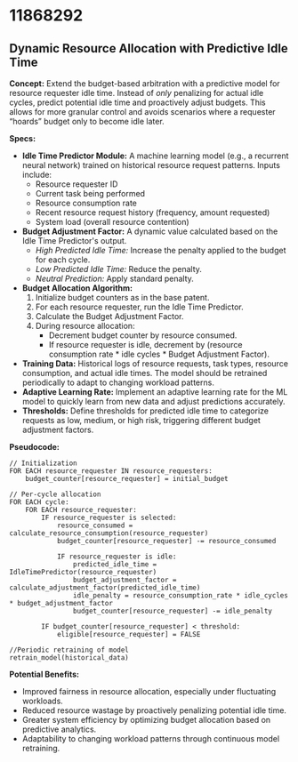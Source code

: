 # 11868292

## Dynamic Resource Allocation with Predictive Idle Time

**Concept:** Extend the budget-based arbitration with a predictive model for resource requester idle time. Instead of *only* penalizing for actual idle cycles, predict potential idle time and proactively adjust budgets. This allows for more granular control and avoids scenarios where a requester “hoards” budget only to become idle later.

**Specs:**

*   **Idle Time Predictor Module:** A machine learning model (e.g., a recurrent neural network) trained on historical resource request patterns. Inputs include:
    *   Resource requester ID
    *   Current task being performed
    *   Resource consumption rate
    *   Recent resource request history (frequency, amount requested)
    *   System load (overall resource contention)
*   **Budget Adjustment Factor:**  A dynamic value calculated based on the Idle Time Predictor's output.
    *   *High Predicted Idle Time:*  Increase the penalty applied to the budget for each cycle.
    *   *Low Predicted Idle Time:* Reduce the penalty.
    *   *Neutral Prediction:* Apply standard penalty.
*   **Budget Allocation Algorithm:**
    1.  Initialize budget counters as in the base patent.
    2.  For each resource requester, run the Idle Time Predictor.
    3.  Calculate the Budget Adjustment Factor.
    4.  During resource allocation:
        *   Decrement budget counter by resource consumed.
        *   If resource requester is idle, decrement by (resource consumption rate * idle cycles * Budget Adjustment Factor).
*   **Training Data:**  Historical logs of resource requests, task types, resource consumption, and actual idle times.  The model should be retrained periodically to adapt to changing workload patterns.
*   **Adaptive Learning Rate:** Implement an adaptive learning rate for the ML model to quickly learn from new data and adjust predictions accurately.
*   **Thresholds:** Define thresholds for predicted idle time to categorize requests as low, medium, or high risk, triggering different budget adjustment factors.

**Pseudocode:**

```
// Initialization
FOR EACH resource_requester IN resource_requesters:
    budget_counter[resource_requester] = initial_budget
    
// Per-cycle allocation
FOR EACH cycle:
    FOR EACH resource_requester:
        IF resource_requester is selected:
            resource_consumed = calculate_resource_consumption(resource_requester)
            budget_counter[resource_requester] -= resource_consumed
            
            IF resource_requester is idle:
                predicted_idle_time = IdleTimePredictor(resource_requester)
                budget_adjustment_factor = calculate_adjustment_factor(predicted_idle_time)
                idle_penalty = resource_consumption_rate * idle_cycles * budget_adjustment_factor
                budget_counter[resource_requester] -= idle_penalty
                
        IF budget_counter[resource_requester] < threshold:
            eligible[resource_requester] = FALSE

//Periodic retraining of model
retrain_model(historical_data)
```

**Potential Benefits:**

*   Improved fairness in resource allocation, especially under fluctuating workloads.
*   Reduced resource wastage by proactively penalizing potential idle time.
*   Greater system efficiency by optimizing budget allocation based on predictive analytics.
*   Adaptability to changing workload patterns through continuous model retraining.